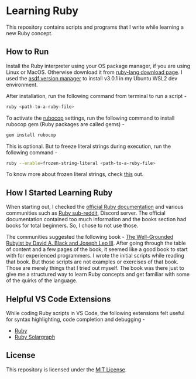# Learning Ruby

This repository contains scripts and programs that I write while learning a new Ruby concept.

## How to Run

Install the Ruby interpreter using your OS package manager, if you are using Linux or MacOS. Otherwise download it from [ruby-lang download page](https://www.ruby-lang.org/en/downloads/). I used the [asdf version manager](https://github.com/asdf-vm/asdf) to install v3.0.1 in my Ubuntu WSL2 dev environment.

After installation, run the following command from terminal to run a script -

```bash
ruby <path-to-a-ruby-file>
```

To activate the [rubocop](https://github.com/rubocop/rubocop) settings, run the following command to install rubocop gem (Ruby packages are called gems) -

```bash
gem install rubocop
```

This is optional. But to freeze literal strings during execution, run the following command -

```bash
ruby --enable=frozen-string-literal <path-to-a-ruby-file>
```

To know more about frozen literal strings, check [this](https://docs.ruby-lang.org/en/3.0.0/doc/syntax/comments_rdoc.html#label-frozen_string_literal+Directive) out.

## How I Started Learning Ruby

When starting out, I checked the [official Ruby documentation](https://www.ruby-lang.org/en/documentation/) and various communities such as [Ruby sub-reddit](https://www.reddit.com/r/ruby/), Discord server. The official documentation contained too much information and the books section had books for total beginners. So, I chose to not use those.

The communities suggested the following book - [The Well-Grounded Rubyist by David A. Black and Joseph Leo III](https://www.manning.com/books/the-well-grounded-rubyist-third-edition). After going through the table of content and a few pages of the book, it seemed like a good book to start with for experienced programmers. I wrote the initial scripts while reading that book. But those scripts are not examples or exercises of that book. Those are merely things that I tried out myself. The book was there just to give me a structured way to learn Ruby concepts and get familiar with some of the quirks of the language.

## Helpful VS Code Extensions

While coding Ruby scripts in VS Code, the following extensions felt useful for syntax highlighting, code completion and debugging -

+ [Ruby](https://github.com/rubyide/vscode-ruby)
+ [Ruby Solargraph](https://github.com/castwide/vscode-solargraph)

## License

This repository is licensed under the [MIT License](License.md).
